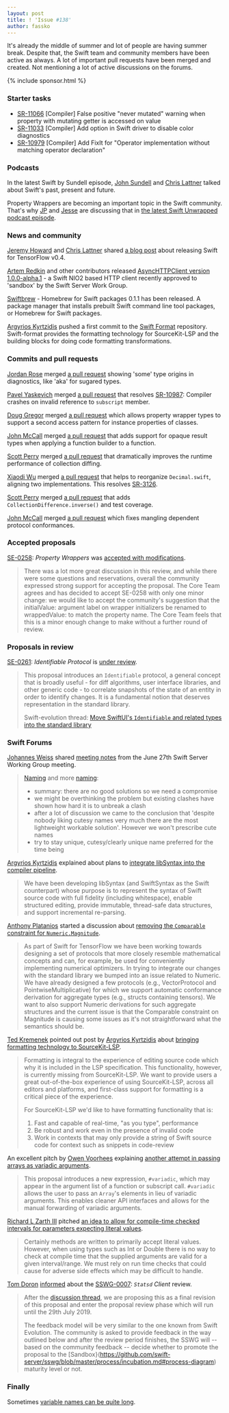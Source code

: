 ```yaml
---
layout: post
title: ! 'Issue #138'
author: fassko
---
```


It's already the middle of summer and lot of people are having summer break. Despite that, the Swift team and community members have been active as always. A lot of important pull requests have been merged and created. Not mentioning a lot of active discussions on the forums.

<!--excerpt-->

{% include sponsor.html %}

### Starter tasks

* [SR-11066](https://bugs.swift.org/browse/SR-11066) [Compiler] False positive "never mutated" warning when property with mutating getter is accessed on value
* [SR-11033](https://bugs.swift.org/browse/SR-11033) [Compiler] Add option in Swift driver to disable color diagnostics
* [SR-10979](https://bugs.swift.org/browse/SR-10979) [Compiler] Add FixIt for "Operator implementation without matching operator declaration"

### Podcasts

In the latest Swift by Sundell episode, [John Sundell](https://twitter.com/johnsundell) and [Chris Lattner](https://twitter.com/clattner_llvm) talked about Swift's past, present and future.

Property Wrappers are becoming an important topic in the Swift community. That's why [JP](https://twitter.com/simjp) and [Jesse](https://twitter.com/jesse_squires) are discussing that in [the latest Swift Unwrapped podcast episode](https://spec.fm/podcasts/swift-unwrapped/302918).

### News and community

[Jeremy Howard](https://twitter.com/jeremyphoward) and [Chris Lattner](https://twitter.com/clattner_llvm) shared [a blog post](https://medium.com/tensorflow/fast-ais-deep-learning-from-the-foundations-with-swift-for-tensorflow-3ee7dfb68387) about releasing Swift for TensorFlow v0.4.

[Artem Redkin](https://twitter.com/artemredkin) and other contributors released [AsyncHTTPClient version 1.0.0-alpha.1](https://github.com/swift-server/async-http-client) - a Swift NIO2 based HTTP client recently approved to 'sandbox' by the Swift Server Work Group.

[Swiftbrew](https://github.com/swiftbrew/Swiftbrew/releases) - Homebrew for Swift packages 0.1.1 has been released. A package manager that installs prebuilt Swift command line tool packages, or Homebrew for Swift packages.

[Argyrios Kyrtzidis](https://twitter.com/akyrtzi) pushed a first commit to the [Swift Format](https://github.com/apple/swift-format) repository. Swift-format provides the formatting technology for SourceKit-LSP and the building blocks for doing code formatting transformations.

### Commits and pull requests

[Jordan Rose](https://twitter.com/UINT_MIN) merged [a pull request](https://github.com/apple/swift/pull/25624) showing 'some' type origins in diagnostics, like 'aka' for sugared types.

[Pavel Yaskevich](https://twitter.com/pyaskevich) merged [a pull request](https://github.com/apple/swift/pull/25892) that resolves [SR-10987](https://bugs.swift.org/browse/SR-10987): Compiler crashes on invalid reference to `subscript` member.

[Doug Gregor](https://twitter.com/dgregor79) merged [a pull request](https://github.com/apple/swift/pull/25884) which allows property wrapper types to support a second access pattern for instance properties of classes.

[John McCall](https://forums.swift.org/u/john_mccall/summary) merged [a pull request](https://github.com/apple/swift/pull/25926) that adds support for opaque result types when applying a function builder to a function.

[Scott Perry](https://twitter.com/numist) merged [a pull request](https://github.com/apple/swift/pull/25794) that dramatically improves the runtime performance of collection diffing.

[Xiaodi Wu](https://twitter.com/xwu) merged [a pull request](https://github.com/apple/swift/pull/25745) that helps to reorganize `Decimal.swift`, aligning two implementations. This resolves [SR-3126](https://github.com/apple/swift/pull/25745).

[Scott Perry](https://twitter.com/numist) merged [a pull request](https://github.com/apple/swift/pull/25826) that adds `CollectionDifference.inverse()` and test coverage.

[John McCall](https://forums.swift.org/u/john_mccall/summary) merged [a pull request](https://github.com/apple/swift/pull/26019) which fixes mangling dependent protocol conformances.

### Accepted proposals

[SE-0258](https://github.com/apple/swift-evolution/blob/master/proposals/0258-property-wrappers.md): *Property Wrappers* was [accepted with modifications](https://forums.swift.org/t/se-0258-property-wrappers-third-review/26399).

> There was a lot more great discussion in this review, and while there were some questions and reservations, overall the community expressed strong support for accepting the proposal. The Core Team agrees and has decided to accept SE-0258 with only one minor change: we would like to accept the community's suggestion that the initialValue: argument label on wrapper initializers be renamed to wrappedValue: to match the property name. The Core Team feels that this is a minor enough change to make without a further round of review.

### Proposals in review

[SE-0261](https://github.com/apple/swift-evolution/blob/master/proposals/0261-identifiable.md): *Identifiable Protocol* is [under review](https://forums.swift.org/t/se-0261-identifiable-protocol/26602).

> This proposal introduces an `Identifiable` protocol, a general concept that is broadly useful - for diff algorithms, user interface libraries, and other generic code - to correlate snapshots of the state of an entity in order to identify changes. It is a fundamental notion that deserves representation in the standard library.
>
> Swift-evolution thread: [Move SwiftUI's `Identifiable` and related types into the standard library](https://forums.swift.org/t/move-swiftuis-identifiable-protocol-and-related-types-into-the-standard-library/25713)

### Swift Forums

[Johannes Weiss](https://twitter.com/johannesweiss) shared [meeting notes](https://forums.swift.org/t/june-27th-2019/26580) from the June 27th Swift Server Working Group meeting.

> [Naming](https://forums.swift.org/t/redisnio-name-brainstorm/26521) and more [naming](https://forums.swift.org/t/nioapns-naming-brainstorm/26520):
> * summary: there are no good solutions so we need a compromise
> * we might be overthinking the problem but existing clashes have shown how hard it is to unbreak a clash
> * after a lot of discussion we came to the conclusion that 'despite nobody liking cutesy names very much there are the most lightweight workable solution'. However we won't prescribe cute names
> * try to stay unique, cutesy/clearly unique name preferred for the time being

[Argyrios Kyrtzidis](https://twitter.com/akyrtzi) explained about plans to [integrate libSyntax into the compiler pipeline](https://forums.swift.org/t/integrating-libsyntax-into-the-compiler-pipeline/26605).

> We have been developing libSyntax (and SwiftSyntax as the Swift counterpart) whose purpose is to represent the syntax of Swift source code with full fidelity (including whitespace), enable structured editing, provide immutable, thread-safe data structures, and support incremental re-parsing.

[Anthony Platanios](https://twitter.com/eaplatanios) started a discussion about [removing the `Comparable` constraint for `Numeric.Magnitude`](https://forums.swift.org/t/removing-the-comparable-constraint-for-numeric-magnitude/26498).

> As part of Swift for TensorFlow we have been working towards designing a set of protocols that more closely resemble mathematical concepts and can, for example, be used for conveniently implementing numerical optimizers. In trying to integrate our changes with the standard library we bumped into an issue related to Numeric. We have already designed a few protocols (e.g., VectorProtocol and PointwiseMultiplicative) for which we support automatic conformance derivation for aggregate types (e.g., structs containing tensors). We want to also support Numeric derivations for such aggregate structures and the current issue is that the Comparable constraint on Magnitude is causing some issues as it's not straightforward what the semantics should be.

[Ted Kremenek](https://twitter.com/tkremenek) pointed out post by [Argyrios Kyrtzidis](https://twitter.com/akyrtzi) about [bringing formatting technology to SourceKit-LSP](https://forums.swift.org/t/formatting-technology-for-sourcekit-lsp-and-other-tools/26560).

> Formatting is integral to the experience of editing source code which why it is included in the LSP specification. This functionality, however, is currently missing from SourceKit-LSP. We want to provide users a great out-of-the-box experience of using SourceKit-LSP, across all editors and platforms, and first-class support for formatting is a critical piece of the experience.
>
> For SourceKit-LSP we'd like to have formatting functionality that is:
>
> 1. Fast and capable of real-time, "as you type", performance
> 2. Be robust and work even in the presence of invalid code
> 3. Work in contexts that may only provide a string of Swift source code for context such as snippets in code-review

An excellent pitch by [Owen Voorhees](https://forums.swift.org/u/owenv/summary) explaining [another attempt in passing arrays as variadic arguments](https://forums.swift.org/t/pitch-another-attempt-at-passing-arrays-as-varargs-with-implementation/26718).

> This proposal introduces a new expression, `#variadic`, which may appear in the argument list of a function or subscript call. `#variadic` allows the user to pass an `Array`'s elements in lieu of variadic arguments. This enables cleaner API interfaces and allows for the manual forwarding of variadic arguments.

[Richard L Zarth III](https://forums.swift.org/u/rlziii/summary) pitched [an idea to allow for compile-time checked intervals for parameters expecting literal values](https://forums.swift.org/t/pitch-allow-for-compile-time-checked-intervals-for-parameters-expecting-literal-values/26743).

> Certainly methods are written to primarily accept literal values. However, when using types such as Int or Double there is no way to check at compile time that the supplied arguments are valid for a given interval/range. We must rely on run time checks that could cause for adverse side effects which may be difficult to handle.

[Tom Doron](https://twitter.com/TomerDoron) [informed](https://forums.swift.org/t/feedback-swift-statsd-client-implementation/26848) about the [SSWG-0007](https://github.com/swift-server/sswg/blob/master/proposals/SSWG-0007.md): *`Statsd` Client* review.

> After the [discussion thread](https://forums.swift.org/t/discussion-swift-statsd-client-implementation/26109), we are proposing this as a final revision of this proposal and enter the proposal review phase which will run until the 29th July 2019.
>
> The feedback model will be very similar to the one known from Swift Evolution. The community is asked to provide feedback in the way outlined below and after the review period finishes, the SSWG will -- based on the community feedback -- decide whether to promote the proposal to the [Sandbox}(https://github.com/swift-server/sswg/blob/master/process/incubation.md#process-diagram) maturity level or not.

### Finally

Sometimes [variable names can be quite long](https://developer.apple.com/documentation/contacts/cnlabelcontactrelationeldercousinmotherssiblingsdaughterorfatherssistersdaughter).
